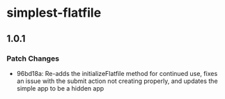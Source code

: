 # simplest-flatfile

## 1.0.1

### Patch Changes

- 96bd18a: Re-adds the initializeFlatfile method for continued use, fixes an issue with the submit action not creating properly, and updates the simple app to be a hidden app

